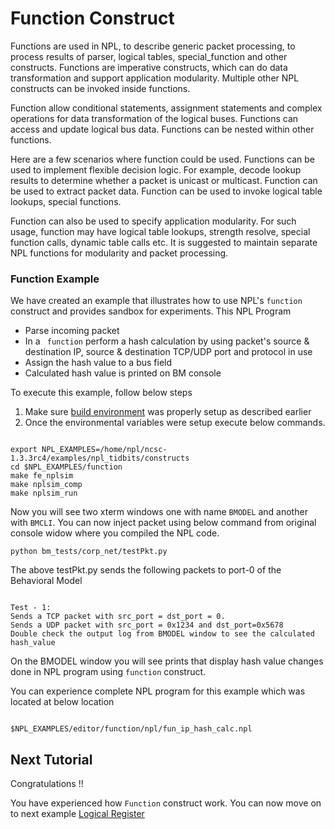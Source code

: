 # Function Construct

Functions are used in NPL, to describe generic packet processing, to process results of parser, logical tables, special_function and other constructs. Functions are imperative constructs, which can do data transformation and support application modularity. Multiple other NPL constructs can be invoked inside functions.

Function allow conditional statements, assignment statements and complex operations for data transformation of the logical buses. Functions can access and update logical bus data. Functions can be nested within other functions.

Here are a few scenarios where function could be used. Functions can be used to implement flexible decision logic. For example, decode lookup results to determine whether a packet is unicast or multicast.  Function can be used to extract packet data. Function can be used to invoke logical table lookups, special functions.

Function can also be used to specify application modularity. For such usage, function may have logical table lookups, strength resolve, special function calls, dynamic table calls etc. It is suggested to maintain separate NPL functions for modularity and packet processing.


### Function Example 

We have created an example that illustrates how to use NPL's ```function``` construct and provides sandbox for experiments. This NPL Program

 - Parse incoming packet
 - In a ``` function``` perform a hash calculation by using packet's source & destination IP, source & destination TCP/UDP port and protocol in use
 - Assign the hash value to a bus field
 - Calculated hash value is printed on BM console
 
To execute this example, follow below steps

1. Make sure [build environment](https://github.com/nplang/NPL-Tutorials#npl-build-enivronment) was properly setup as described earlier
2. Once the environmental variables were setup execute below commands. 
````

export NPL_EXAMPLES=/home/npl/ncsc-1.3.3rc4/examples/npl_tidbits/constructs
cd $NPL_EXAMPLES/function 
make fe_nplsim
make nplsim_comp
make nplsim_run

````

Now you will see two xterm windows one with name ```BMODEL``` and another with ```BMCLI```. You can now inject packet using below command from original console widow where you compiled the NPL code. 

````
python bm_tests/corp_net/testPkt.py

````

The above testPkt.py sends the following packets to port-0 of the Behavioral Model
````

Test - 1:
Sends a TCP packet with src_port = dst_port = 0.
Sends a UDP packet with src_port = 0x1234 and dst_port=0x5678 
Double check the output log from BMODEL window to see the calculated hash_value

````
On the BMODEL window you will see prints that display hash value changes done in  NPL program using ```function``` construct.

You can experience complete NPL program for this example which was located at below location

````

$NPL_EXAMPLES/editor/function/npl/fun_ip_hash_calc.npl

````

## Next Tutorial 

Congratulations !!

You have experienced how ```Function``` construct work. You can now move on to next example [Logical Register](https://github.com/nplang/NPL-Tutorials/tree/master/NPL-Tidbits/Logical-Register)
